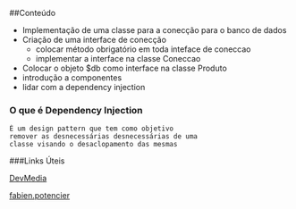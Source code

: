 
##Conteúdo

- Implementação de uma classe para a conecção para o banco de dados
- Criação de uma interface de conecção
    - colocar método obrigatório em toda inteface de coneccao
    - implementar a interface na classe Coneccao
- Colocar o objeto $db como interface na classe Produto
- introdução a componentes
- lidar com a dependency injection

### O que é Dependency Injection

    É um design pattern que tem como objetivo 
    remover as desnecessárias desnecessárias de uma
    classe visando o desaclopamento das mesmas
    
###Links Úteis

[DevMedia](http://www.devmedia.com.br/padrao-de-injecao-de-dependencia/18506)

[fabien.potencier](http://fabien.potencier.org/what-is-dependency-injection.html)